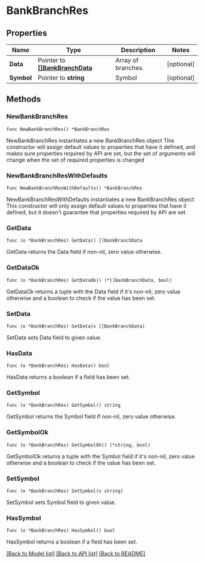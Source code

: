 # BankBranchRes

## Properties

Name | Type | Description | Notes
------------ | ------------- | ------------- | -------------
**Data** | Pointer to [**[]BankBranchData**](BankBranchData.md) | Array of branches. | [optional] 
**Symbol** | Pointer to **string** | Symbol | [optional] 

## Methods

### NewBankBranchRes

`func NewBankBranchRes() *BankBranchRes`

NewBankBranchRes instantiates a new BankBranchRes object
This constructor will assign default values to properties that have it defined,
and makes sure properties required by API are set, but the set of arguments
will change when the set of required properties is changed

### NewBankBranchResWithDefaults

`func NewBankBranchResWithDefaults() *BankBranchRes`

NewBankBranchResWithDefaults instantiates a new BankBranchRes object
This constructor will only assign default values to properties that have it defined,
but it doesn't guarantee that properties required by API are set

### GetData

`func (o *BankBranchRes) GetData() []BankBranchData`

GetData returns the Data field if non-nil, zero value otherwise.

### GetDataOk

`func (o *BankBranchRes) GetDataOk() (*[]BankBranchData, bool)`

GetDataOk returns a tuple with the Data field if it's non-nil, zero value otherwise
and a boolean to check if the value has been set.

### SetData

`func (o *BankBranchRes) SetData(v []BankBranchData)`

SetData sets Data field to given value.

### HasData

`func (o *BankBranchRes) HasData() bool`

HasData returns a boolean if a field has been set.

### GetSymbol

`func (o *BankBranchRes) GetSymbol() string`

GetSymbol returns the Symbol field if non-nil, zero value otherwise.

### GetSymbolOk

`func (o *BankBranchRes) GetSymbolOk() (*string, bool)`

GetSymbolOk returns a tuple with the Symbol field if it's non-nil, zero value otherwise
and a boolean to check if the value has been set.

### SetSymbol

`func (o *BankBranchRes) SetSymbol(v string)`

SetSymbol sets Symbol field to given value.

### HasSymbol

`func (o *BankBranchRes) HasSymbol() bool`

HasSymbol returns a boolean if a field has been set.


[[Back to Model list]](../README.md#documentation-for-models) [[Back to API list]](../README.md#documentation-for-api-endpoints) [[Back to README]](../README.md)


